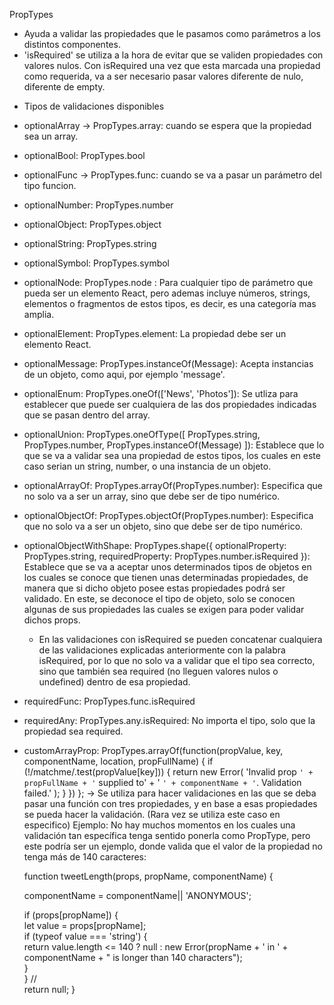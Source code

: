 PropTypes
- Ayuda a validar las propiedades que le pasamos como parámetros a los distintos componentes.
- 'isRequired' se utiliza a la hora de evitar que se validen propiedades con valores nulos. Con isRequired una vez que esta marcada una propiedad
como requerida, va a ser necesario pasar valores diferente de nulo, diferente de empty.
* Tipos de validaciones disponibles
- optionalArray -> PropTypes.array: cuando se espera que la propiedad sea un array.
- optionalBool: PropTypes.bool
- optionalFunc -> PropTypes.func: cuando se va a pasar un parámetro del tipo funcion.
- optionalNumber: PropTypes.number
- optionalObject: PropTypes.object
- optionalString: PropTypes.string
- optionalSymbol: PropTypes.symbol
- optionalNode: PropTypes.node : Para cualquier tipo de parámetro que pueda ser un elemento React, pero ademas incluye números, strings, elementos o fragmentos de estos tipos, es decir, es una categoría mas amplia.
- optionalElement: PropTypes.element: La propiedad debe ser un elemento React.
- optionalMessage: PropTypes.instanceOf(Message): Acepta instancias de un objeto, como aqui, por ejemplo 'message'.
- optionalEnum: PropTypes.oneOf(['News', 'Photos']): Se utliza para establecer que puede ser cualquiera de las dos propiedades indicadas que se pasan dentro del array.
- optionalUnion: PropTypes.oneOfType([
    PropTypes.string,
    PropTypes.number,
    PropTypes.instanceOf(Message)
  ]): Establece que lo que se va a validar sea una propiedad de estos tipos, los cuales en este caso serian un string, number, o una instancia de un objeto.
- optionalArrayOf: PropTypes.arrayOf(PropTypes.number): Especifica que no solo va a ser un array, sino que debe ser de tipo numérico.
- optionalObjectOf: PropTypes.objectOf(PropTypes.number): Especifica que no solo va a ser un objeto, sino que debe ser de tipo numérico.
- optionalObjectWithShape: PropTypes.shape({
    optionalProperty: PropTypes.string,
    requiredProperty: PropTypes.number.isRequired
  }): Establece que se va a aceptar unos determinados tipos de objetos en los cuales se conoce que tienen unas determinadas propiedades, de manera que si dicho objeto posee estas propiedades podrá ser validado. En este, se deconoce el tipo de objeto, solo se conocen algunas de sus propiedades las cuales se exigen para poder validar dichos props.
  * En las validaciones con isRequired se pueden concatenar cualquiera de las validaciones explicadas anteriormente con la palabra isRequired, por lo que no solo va a validar que el tipo sea correcto, sino que también sea required (no lleguen valores nulos o undefined) dentro de esa propiedad.
- requiredFunc: PropTypes.func.isRequired
- requiredAny: PropTypes.any.isRequired: No importa el tipo, solo que la propiedad sea required.
- customArrayProp: PropTypes.arrayOf(function(propValue, key, componentName, location, propFullName) {
    if (!/matchme/.test(propValue[key])) {
      return new Error(
        'Invalid prop `' + propFullName + '` supplied to' +
        ' `' + componentName + '`. Validation failed.'
      );
    }
  })
}; -> Se utiliza para hacer validaciones en las que se deba pasar una función con tres propiedades, y en base a esas propiedades se pueda hacer la validación. (Rara vez se utiliza este caso en especifico)
Ejemplo:
No hay muchos momentos en los cuales una validación tan específica tenga sentido ponerla como PropType, pero este podría ser un ejemplo, donde valida que el valor de la propiedad no tenga más de 140 caracteres:

  function tweetLength(props, propName, componentName) {   

    componentName = componentName|| 'ANONYMOUS';   

    if (props[propName]) {     
      let value = props[propName];     
      if (typeof value === 'string') {         
        return value.length <= 140 ?
          null :
          new Error(propName + ' in ' + componentName + " is longer than 140 characters");     
      }   
    }    //   
    return null;
  }  
